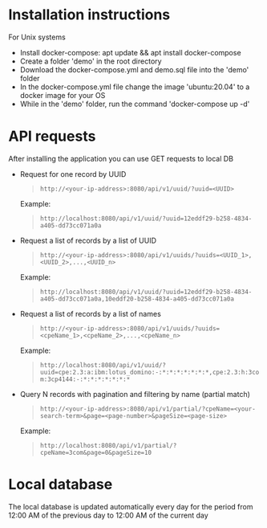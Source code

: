 # Installation instructions
For Unix systems
* Install docker-compose: apt update && apt install docker-compose
* Create a folder 'demo' in the root directory
* Download the docker-compose.yml and demo.sql file into the 'demo' folder
* In the docker-compose.yml file change the image 'ubuntu:20.04' to a docker image for your OS
* While in the 'demo' folder, run the command 'docker-compose up -d'

# API requests
After installing the application you can use GET requests to local DB
* Request for one record by UUID
  > `http://<your-ip-address>:8080/api/v1/uuid/?uuid=<UUID>`

  Example:    
  > `http://localhost:8080/api/v1/uuid/?uuid=12eddf29-b258-4834-a405-dd73cc071a0a`

* Request a list of records by a list of UUID

  > `http://<your-ip-address>:8080/api/v1/uuids/?uuids=<UUID_1>,<UUID_2>,...,<UUID_n>`

  Example:
  > `http://localhost:8080/api/v1/uuid/?uuid=12eddf29-b258-4834-a405-dd73cc071a0a,10eddf20-b258-4834-a405-dd73cc071a0a`

* Request a list of records by a list of names

  > `http://<your-ip-address>:8080/api/v1/uuids/?uuids=<cpeName_1>,<cpeName_2>,...,<cpeName_n>`

  Example:
  > `http://localhost:8080/api/v1/uuid/?uuid=cpe:2.3:a:ibm:lotus_domino:-:*:*:*:*:*:*:*,cpe:2.3:h:3com:3cp4144:-:*:*:*:*:*:*:*`

* Query N records with pagination and filtering by name (partial match)
  > `http://<your-ip-address>:8080/api/v1/partial/?cpeName=<your-search-term>&page=<page-number>&pageSize=<page-size>`

  Example:
  > `http://localhost:8080/api/v1/partial/?cpeName=3com&page=0&pageSize=10`

# Local database 
The local database is updated automatically every day for the period from 12:00 AM of the previous day to 12:00 AM of the current day
